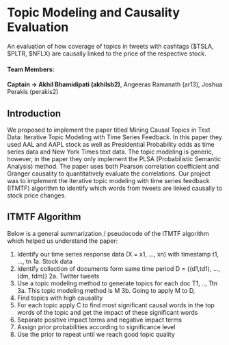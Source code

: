 # Topic Modeling and Causality Evaluation

An evaluation of how coverage of topics in tweets with cashtags ($TSLA, $PLTR, $NFLX) are causally linked to the price of the respective stock.

#### Team Members:

  **Captain -> Akhil Bhamidipati (akhilsb2)**,
  Angeeras Ramanath (ar13),
  Joshua Perakis (perakis2)
  
## Introduction

We proposed to implement the paper titled Mining Causal Topics in Text Data: Iterative Topic Modeling with Time Series Feedback. In this paper they used AAL and AAPL stock as well as Presidential Probability odds as time series data and New York Times text data. The topic modeling is generic, however, in the paper they only implement the PLSA (Probabilistic Semantic Analysis) method. The paper uses both Pearson correlation coefficient and Granger causality to quantitatively evaluate the correlations. Our project was to implement the iterative topic modeling with time series feedback (ITMTF) algorithm to identify which words from tweets are linked causally to stock price changes.

## ITMTF Algorithm

Below is a general summarization / pseudocode of the ITMTF algorithm which helped us understand the paper: 

1. Identify our time series response data (X = x1, ..., xn) with timestamp t1, ..., tn
 1a. Stock data
2. Identify collection of documents form same time period D = {(d1,td1), ..., (dm, tdm)}
 2a. Twitter tweets
3. Use a topic modeling method to generate topics for each doc  T1, .., Ttn
 3a. This topic modeling method is M
 3b. Going to apply M to D, 
4. Find topics with high causality
5. For each topic apply C to find most significant causal words in the top words of the topic and get the impact of these significant words
6. Separate positive impact terms and negative impact terms
7. Assign prior probabilities according to significance level
8. Use the prior to repeat until we reach good topic quality
